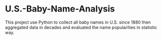 # U.S.-Baby-Name-Analysis
This project use Python to collect all baby names in U.S. since 1880 then aggregated data in decades and evaluated the name popularities in statistic way. 
